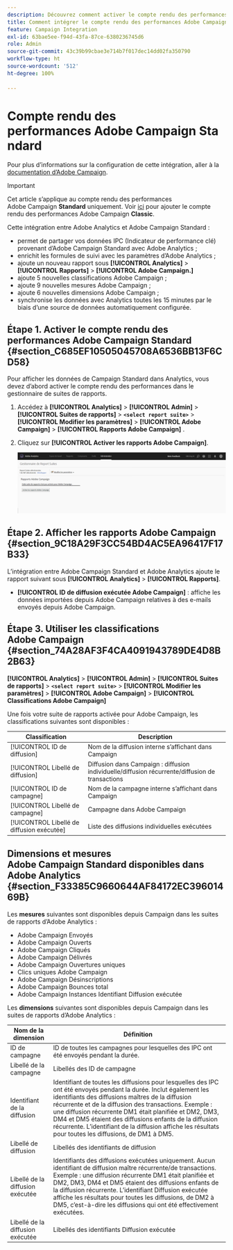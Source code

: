 ```yaml
---
description: Découvrez comment activer le compte rendu des performances Adobe Campaign Standard dans Adobe Analytics
title: Comment intégrer le compte rendu des performances Adobe Campaign Standard dans Adobe Analytics ?
feature: Campaign Integration
exl-id: 63bae5ee-f94d-43fa-87ce-6380236745d6
role: Admin
source-git-commit: 43c39b99cbae3e714b7f017dec14dd02fa350790
workflow-type: ht
source-wordcount: '512'
ht-degree: 100%

---
```



# Compte rendu des performances Adobe Campaign Standard

Pour plus d’informations sur la configuration de cette intégration, aller à la [documentation d’Adobe Campaign](https://helpx.adobe.com/fr/campaign/standard/integrating/using/about-campaign-analytics-integration.html).

>[!IMPORTANT]
>Cet article s’applique au compte rendu des performances Adobe Campaign **Standard** uniquement. Voir [ici](https://experienceleague.adobe.com/docs/analytics/integration/analytics-to-campaign-classic.html?lang=fr) pour ajouter le compte rendu des performances Adobe Campaign **Classic**.

Cette intégration entre Adobe Analytics et Adobe Campaign Standard :

* permet de partager vos données IPC (Indicateur de performance clé) provenant d’Adobe Campaign Standard avec Adobe Analytics ;
* enrichit les formules de suivi avec les paramètres d’Adobe Analytics ;
* ajoute un nouveau rapport sous **[!UICONTROL Analytics]** > **[!UICONTROL Rapports]** > **[!UICONTROL Adobe Campaign.]**
* ajoute 5 nouvelles classifications Adobe Campaign ;
* ajoute 9 nouvelles mesures Adobe Campaign ;
* ajoute 6 nouvelles dimensions Adobe Campaign ;
* synchronise les données avec Analytics toutes les 15 minutes par le biais d’une source de données automatiquement configurée.

## Étape 1. Activer le compte rendu des performances Adobe Campaign Standard {#section_C685EF10505045708A6536BB13F6CD58}

Pour afficher les données de Campaign Standard dans Analytics, vous devez d’abord activer le compte rendu des performances dans le gestionnaire de suites de rapports.

1. Accédez à **[!UICONTROL Analytics]** > **[!UICONTROL Admin]** > **[!UICONTROL Suites de rapports]** > **`<select report suite>`** > **[!UICONTROL Modifier les paramètres]** > **[!UICONTROL Adobe Campaign]** > **[!UICONTROL Rapports Adobe Campaign]** .
1. Cliquez sur **[!UICONTROL Activer les rapports Adobe Campaign]**.

   ![](assets/enable-campaign.png)

## Étape 2. Afficher les rapports Adobe Campaign {#section_9C18A29F3CC54BD4AC5EA96417F17B33}

L’intégration entre Adobe Campaign Standard et Adobe Analytics ajoute le rapport suivant sous **[!UICONTROL Analytics]** > **[!UICONTROL Rapports]**.

* **[!UICONTROL ID de diffusion exécutée Adobe Campaign]** : affiche les données importées depuis Adobe Campaign relatives à des e-mails envoyés depuis Adobe Campaign.

## Étape 3. Utiliser les classifications Adobe Campaign {#section_74A28AF3F4CA4091943789DE4D8B2B63}

**[!UICONTROL Analytics]** > **[!UICONTROL Admin]** > **[!UICONTROL Suites de rapports]** > **`<select report suite>`** > **[!UICONTROL Modifier les paramètres]** > **[!UICONTROL Adobe Campaign]** > **[!UICONTROL Classifications Adobe Campaign]**

Une fois votre suite de rapports activée pour Adobe Campaign, les classifications suivantes sont disponibles :

| Classification | Description |
| --- | --- |
| [!UICONTROL ID de diffusion] | Nom de la diffusion interne s’affichant dans Campaign |
| [!UICONTROL Libellé de diffusion] | Diffusion dans Campaign : diffusion individuelle/diffusion récurrente/diffusion de transactions |
| [!UICONTROL ID de campagne] | Nom de la campagne interne s’affichant dans Campaign |
| [!UICONTROL Libellé de campagne] | Campagne dans Adobe Campaign |
| [!UICONTROL Libellé de diffusion exécutée] | Liste des diffusions individuelles exécutées |

## Dimensions et mesures Adobe Campaign Standard disponibles dans Adobe Analytics {#section_F33385C9660644AF84172EC39601469B}

Les **mesures** suivantes sont disponibles depuis Campaign dans les suites de rapports d’Adobe Analytics :

* Adobe Campaign Envoyés
* Adobe Campaign Ouverts
* Adobe Campaign Cliqués
* Adobe Campaign Délivrés
* Adobe Campaign Ouvertures uniques
* Clics uniques Adobe Campaign
* Adobe Campaign Désinscriptions
* Adobe Campaign Bounces total
* Adobe Campaign Instances Identifiant Diffusion exécutée

Les **dimensions** suivantes sont disponibles depuis Campaign dans les suites de rapports d’Adobe Analytics :

| Nom de la dimension | Définition |
| --- | --- |
| ID de campagne | ID de toutes les campagnes pour lesquelles des IPC ont été envoyés pendant la durée. |
| Libellé de la campagne | Libellés des ID de campagne |
| Identifiant de la diffusion | Identifiant de toutes les diffusions pour lesquelles des IPC ont été envoyés pendant la durée. Inclut également les identifiants des diffusions maîtres de la diffusion récurrente et de la diffusion des transactions. Exemple : une diffusion récurrente DM1 était planifiée et DM2, DM3, DM4 et DM5 étaient des diffusions enfants de la diffusion récurrente.  L’identifiant de la diffusion affiche les résultats pour toutes les diffusions, de DM1 à DM5. |
| Libellé de diffusion | Libellés des identifiants de diffusion |
| Libellé de la diffusion exécutée | Identifiants des diffusions exécutées uniquement. Aucun identifiant de diffusion maître récurrente/de transactions. Exemple : une diffusion récurrente DM1 était planifiée et DM2, DM3, DM4 et DM5 étaient des diffusions enfants de la diffusion récurrente. L’identifiant Diffusion exécutée affiche les résultats pour toutes les diffusions, de DM2 à DM5, c’est-à-dire les diffusions qui ont été effectivement exécutées. |
| Libellé de la diffusion exécutée | Libellés des identifiants Diffusion exécutée |
